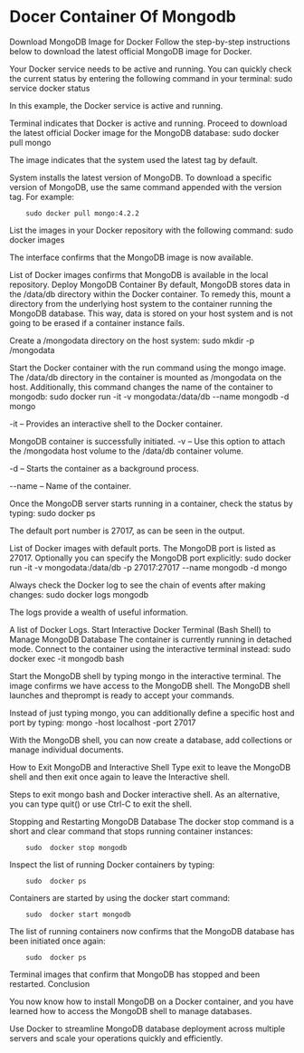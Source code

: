 # Docer Container Of Mongodb


Download MongoDB Image for Docker
Follow the step-by-step instructions below to download the latest official MongoDB image for Docker.

Your Docker service needs to be active and running. You can quickly check the current status by entering the following command in your terminal:
        sudo service docker status

In this example, the Docker service is active and running.

Terminal indicates that Docker is active and running.
Proceed to download the latest official Docker image for the MongoDB database:
        sudo docker pull mongo

The image indicates that the system used the latest tag by default.

System installs the latest version of MongoDB.
To download a specific version of MongoDB, use the same command appended with the version tag. For example:

        sudo docker pull mongo:4.2.2

List the images in your Docker repository with the following command:
        sudo docker images

The interface confirms that the MongoDB image is now available.

List of Docker images confirms that MongoDB is available in the local repository.
Deploy MongoDB Container
By default, MongoDB stores data in the /data/db directory within the Docker container. To remedy this, mount a directory from the underlying host system to the container running the MongoDB database. This way, data is stored on your host system and is not going to be erased if a container instance fails.

Create a /mongodata directory on the host system:
        sudo  mkdir -p /mongodata

Start the Docker container with the run command using the mongo image. The /data/db directory in the container is mounted as /mongodata on the host. Additionally, this command changes the name of the container to mongodb:
        sudo   docker run -it -v mongodata:/data/db --name mongodb -d mongo

-it – Provides an interactive shell to the Docker container.

MongoDB container is successfully initiated.
-v – Use this option to attach the /mongodata host volume to the /data/db container volume.

-d – Starts the container as a background process.

--name – Name of the container.

Once the MongoDB server starts running in a container, check the status by typing:
        sudo  docker ps

The default port number is 27017, as can be seen in the output.

List of Docker images with default ports. The MongoDB port is listed as 27017.
Optionally you can specify the MongoDB port explicitly:
        sudo  docker run -it -v mongodata:/data/db -p 27017:27017 --name mongodb -d mongo

Always check the Docker log to see the chain of events after making changes:
        sudo  docker logs mongodb

The logs provide a wealth of useful information.

A list of Docker Logs.
Start Interactive Docker Terminal (Bash Shell) to Manage MongoDB Database
The container is currently running in detached mode. Connect to the container using the interactive terminal instead:
        sudo  docker exec -it mongodb bash

Start the MongoDB shell by typing mongo in the interactive terminal.
The image confirms we have access to the MongoDB shell.
The MongoDB shell launches and theprompt is ready to accept your commands.

Instead of just typing mongo, you can additionally define a specific host and port by typing:
mongo -host localhost -port 27017  

With the MongoDB shell, you can now create a database, add collections or manage individual documents.

How to Exit MongoDB and Interactive Shell
Type exit to leave the MongoDB shell and then exit once again to leave the Interactive shell.

Steps to exit mongo bash and Docker interactive shell.
As an alternative, you can type quit() or use Ctrl-C to exit the shell.

Stopping and Restarting MongoDB Database
The docker stop command is a short and clear command that stops running container instances:

        sudo  docker stop mongodb

Inspect the list of running Docker containers by typing:

        sudo  docker ps

Containers are started by using the docker start command:

        sudo  docker start mongodb

The list of running containers now confirms that the MongoDB database has been initiated once again:

        sudo  docker ps

Terminal images that confirm that MongoDB has stopped and been restarted.
Conclusion

You now know how to install MongoDB on a Docker container, and you have learned how to access the MongoDB shell to manage databases.

Use Docker to streamline MongoDB database deployment across multiple servers and scale your operations quickly and efficiently.